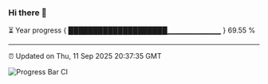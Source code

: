 ### Hi there 👋

⏳ Year progress { ████████████████████▁▁▁▁▁▁▁▁▁▁ } 69.55 %

---

⏰ Updated on Thu, 11 Sep 2025 20:37:35 GMT

![Progress Bar CI](https://github.com/IshwaranRudhara/GIT-ACTION/workflows/Progress%20Bar%20CI/badge.svg)
